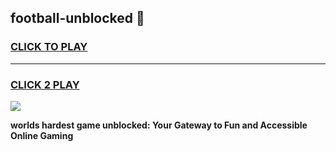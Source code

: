 
## football-unblocked 👋
<h3>
<a href="https://premium.freeplayer.one?title=football-unblocked&ref=14F">CLICK TO PLAY</a></h3>
<hr>

<h3>
<a href="https://premium.freeplayer.one?title=football-unblocked&ref=14F">CLICK 2 PLAY</a>
  
</h3>

<a href="https://premium.freeplayer.one?title=football-unblocked&ref=12F/"><img src="https://clearcache.store/games.png"></a>


**worlds hardest game unblocked: Your Gateway to Fun and Accessible Online Gaming**

